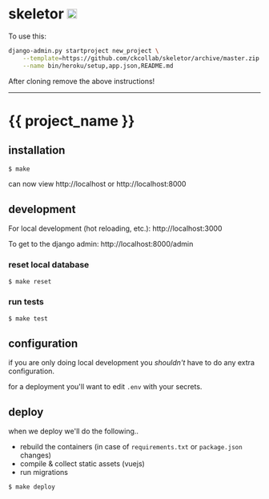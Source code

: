 # skeletor [<img src="https://ckcollab.com/assets/images/badges/badge.svg" alt="CKC" height="20">](https://ckcollab.com)

To use this:

```bash
django-admin.py startproject new_project \
    --template=https://github.com/ckcollab/skeletor/archive/master.zip \
    --name bin/heroku/setup,app.json,README.md
```

After cloning remove the above instructions!

-------

# {{ project_name }}


## installation

```bash
$ make
```

can now view http://localhost or http://localhost:8000

## development

For local development (hot reloading, etc.):
http://localhost:3000

To get to the django admin:
http://localhost:8000/admin

### reset local database

```bash
$ make reset
```

### run tests

```bash
$ make test
```

## configuration

if you are only doing local development you _shouldn't_ have to do any extra configuration.

for a deployment you'll want to edit `.env` with your secrets.

## deploy

when we deploy we'll do the following.. 
 * rebuild the containers (in case of `requirements.txt` or `package.json` changes)
 * compile & collect static assets (vuejs)
 * run migrations

```bash
$ make deploy
```
